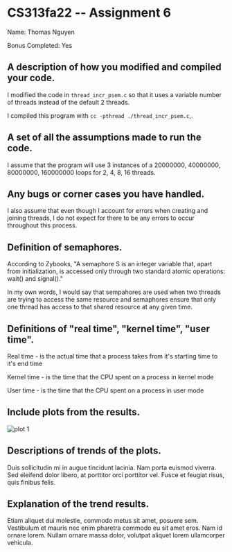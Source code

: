 
# CS313fa22 -- Assignment 6


Name: Thomas Nguyen

Bonus Completed: Yes


## A description of how you modified and compiled your code.
  I modified the code in `thread_incr_psem.c` so that it uses a variable number of threads instead of the default 2 threads. 

  I compiled this program with `cc -pthread ./thread_incr_psem.c`,.
 
## A set of all the assumptions made to run the code.
  I assume that the program will use 3 instances of a 20000000, 40000000, 80000000, 160000000 loops for 2, 4, 8, 16 threads. 

## Any bugs or corner cases you have handled.
  I also assume that even though I account for errors when creating and joining threads, I do not expect for there to be any errors to occur throughout this process.

## Definition of semaphores.
  According to Zybooks, "A semaphore S is an integer variable that, apart from initialization, is accessed only through two standard atomic operations: wait() and signal()."

  In my own words, I would say that sempahores are used when two threads are trying to access the same resource and semaphores ensure that only one thread has access to that shared resource at any given time. 


## Definitions of "real time", "kernel time", "user time".
  Real time - is the actual time that a process takes from it's starting time to it's end time

  Kernel time - is the time that the CPU spent on a process in kernel mode

  User time - is the time that the CPU spent on a process in user mode

## Include plots from the results.
![plot 1](plot.png)


## Descriptions of trends of the plots.
Duis sollicitudin mi in augue tincidunt lacinia. Nam porta euismod viverra. 
Sed eleifend dolor libero, at porttitor orci porttitor vel. Fusce et feugiat risus, quis finibus felis.


## Explanation of the trend results.
Etiam aliquet dui molestie, commodo metus sit amet, posuere sem. Vestibulum et mauris nec enim pharetra commodo eu sit amet eros.
Nam id ornare lorem. Nullam ornare massa dolor, volutpat aliquet lorem ullamcorper vehicula.
